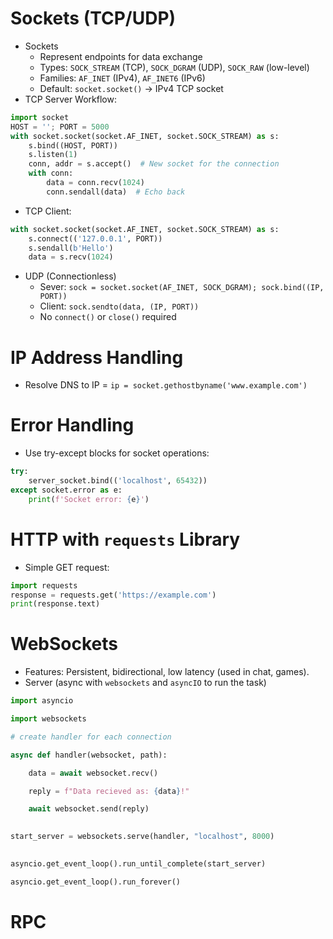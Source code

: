 # Sockets (TCP/UDP)
- Sockets
	- Represent endpoints for data exchange
	- Types: `SOCK_STREAM` (TCP), `SOCK_DGRAM` (UDP), `SOCK_RAW` (low-level)
	- Families: `AF_INET` (IPv4), `AF_INET6` (IPv6)
	- Default: `socket.socket()` $\to$ IPv4 TCP socket
- TCP Server Workflow:
``` python
import socket
HOST = ''; PORT = 5000
with socket.socket(socket.AF_INET, socket.SOCK_STREAM) as s:
    s.bind((HOST, PORT))
    s.listen(1)
    conn, addr = s.accept()  # New socket for the connection
    with conn:
        data = conn.recv(1024)
        conn.sendall(data)  # Echo back
```
- TCP Client:
``` python
with socket.socket(socket.AF_INET, socket.SOCK_STREAM) as s:
    s.connect(('127.0.0.1', PORT))
    s.sendall(b'Hello')
    data = s.recv(1024)
```
- UDP (Connectionless)
	- Sever: `sock = socket.socket(AF_INET, SOCK_DGRAM); sock.bind((IP, PORT))`
	- Client: `sock.sendto(data, (IP, PORT))`
	- No `connect()` or `close()` required
# IP Address Handling
- Resolve DNS to IP = `ip = socket.gethostbyname('www.example.com')`

# Error Handling
- Use try-except blocks for socket operations:
``` python
try:
    server_socket.bind(('localhost', 65432))
except socket.error as e:
    print(f'Socket error: {e}')
```

# HTTP with `requests` Library
- Simple GET request:
``` python
import requests
response = requests.get('https://example.com')
print(response.text)
```

# WebSockets
- Features: Persistent, bidirectional, low latency (used in chat, games).
- Server (async with `websockets` and `asyncIO` to run the task)
``` python
import asyncio

import websockets

# create handler for each connection

async def handler(websocket, path):

    data = await websocket.recv()

    reply = f"Data recieved as: {data}!"

    await websocket.send(reply)

  
start_server = websockets.serve(handler, "localhost", 8000)

  
asyncio.get_event_loop().run_until_complete(start_server)

asyncio.get_event_loop().run_forever()
```

# RPC